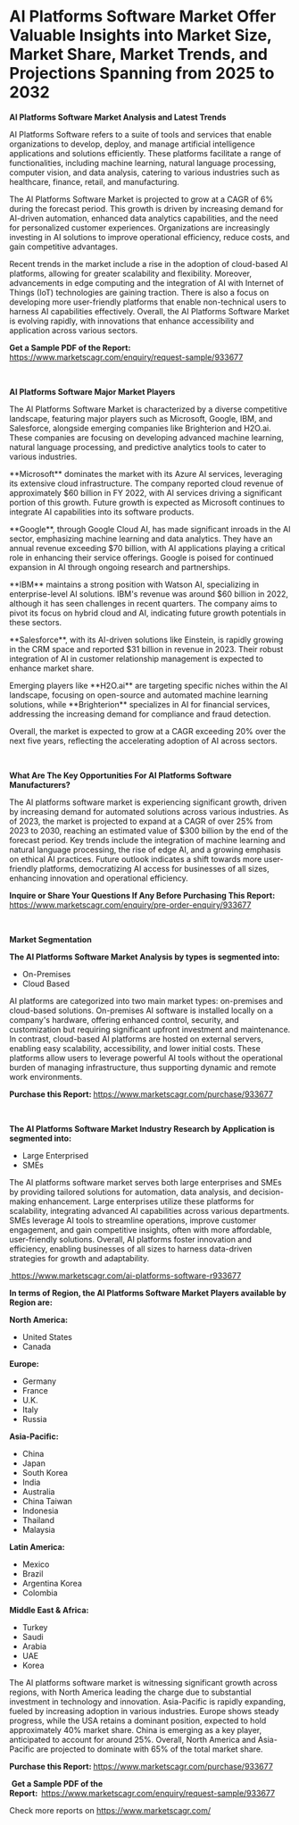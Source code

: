 <p><h1>AI Platforms Software Market Offer Valuable Insights into Market Size, Market Share, Market Trends, and Projections Spanning from 2025 to 2032</h1></p><p><strong>AI Platforms Software Market Analysis and Latest Trends</strong></p>
<p><p>AI Platforms Software refers to a suite of tools and services that enable organizations to develop, deploy, and manage artificial intelligence applications and solutions efficiently. These platforms facilitate a range of functionalities, including machine learning, natural language processing, computer vision, and data analysis, catering to various industries such as healthcare, finance, retail, and manufacturing.</p><p>The AI Platforms Software Market is projected to grow at a CAGR of 6% during the forecast period. This growth is driven by increasing demand for AI-driven automation, enhanced data analytics capabilities, and the need for personalized customer experiences. Organizations are increasingly investing in AI solutions to improve operational efficiency, reduce costs, and gain competitive advantages.</p><p>Recent trends in the market include a rise in the adoption of cloud-based AI platforms, allowing for greater scalability and flexibility. Moreover, advancements in edge computing and the integration of AI with Internet of Things (IoT) technologies are gaining traction. There is also a focus on developing more user-friendly platforms that enable non-technical users to harness AI capabilities effectively. Overall, the AI Platforms Software Market is evolving rapidly, with innovations that enhance accessibility and application across various sectors.</p></p>
<p><strong>Get a Sample PDF of the Report:&nbsp;</strong> <a href="https://www.marketscagr.com/enquiry/request-sample/933677?utm_campaign=1766&utm_medium=2&utm_source=Github&utm_content=ia&utm_term=07032025&utm_id=ai-platforms-software">https://www.marketscagr.com/enquiry/request-sample/933677</a></p>
<p>&nbsp;</p>
<p><strong>AI Platforms Software Major Market Players</strong></p>
<p><p>The AI Platforms Software Market is characterized by a diverse competitive landscape, featuring major players such as Microsoft, Google, IBM, and Salesforce, alongside emerging companies like Brighterion and H2O.ai. These companies are focusing on developing advanced machine learning, natural language processing, and predictive analytics tools to cater to various industries.</p><p>**Microsoft** dominates the market with its Azure AI services, leveraging its extensive cloud infrastructure. The company reported cloud revenue of approximately $60 billion in FY 2022, with AI services driving a significant portion of this growth. Future growth is expected as Microsoft continues to integrate AI capabilities into its software products.</p><p>**Google**, through Google Cloud AI, has made significant inroads in the AI sector, emphasizing machine learning and data analytics. They have an annual revenue exceeding $70 billion, with AI applications playing a critical role in enhancing their service offerings. Google is poised for continued expansion in AI through ongoing research and partnerships.</p><p>**IBM** maintains a strong position with Watson AI, specializing in enterprise-level AI solutions. IBM's revenue was around $60 billion in 2022, although it has seen challenges in recent quarters. The company aims to pivot its focus on hybrid cloud and AI, indicating future growth potentials in these sectors.</p><p>**Salesforce**, with its AI-driven solutions like Einstein, is rapidly growing in the CRM space and reported $31 billion in revenue in 2023. Their robust integration of AI in customer relationship management is expected to enhance market share.</p><p>Emerging players like **H2O.ai** are targeting specific niches within the AI landscape, focusing on open-source and automated machine learning solutions, while **Brighterion** specializes in AI for financial services, addressing the increasing demand for compliance and fraud detection.</p><p>Overall, the market is expected to grow at a CAGR exceeding 20% over the next five years, reflecting the accelerating adoption of AI across sectors.</p></p>
<p>&nbsp;</p>
<p><strong>What Are The Key Opportunities For AI Platforms Software Manufacturers?</strong></p>
<p><p>The AI platforms software market is experiencing significant growth, driven by increasing demand for automated solutions across various industries. As of 2023, the market is projected to expand at a CAGR of over 25% from 2023 to 2030, reaching an estimated value of $300 billion by the end of the forecast period. Key trends include the integration of machine learning and natural language processing, the rise of edge AI, and a growing emphasis on ethical AI practices. Future outlook indicates a shift towards more user-friendly platforms, democratizing AI access for businesses of all sizes, enhancing innovation and operational efficiency.</p></p>
<p><strong>Inquire or Share Your Questions If Any Before Purchasing This Report:</strong> <a href="https://www.marketscagr.com/enquiry/pre-order-enquiry/933677?utm_campaign=1766&utm_medium=2&utm_source=Github&utm_content=ia&utm_term=07032025&utm_id=ai-platforms-software">https://www.marketscagr.com/enquiry/pre-order-enquiry/933677</a></p>
<p>&nbsp;</p>
<p><strong>Market Segmentation</strong></p>
<p><strong>The AI Platforms Software Market Analysis by types is segmented into:</strong></p>
<p><ul><li>On-Premises</li><li>Cloud Based</li></ul></p>
<p><p>AI platforms are categorized into two main market types: on-premises and cloud-based solutions. On-premises AI software is installed locally on a company's hardware, offering enhanced control, security, and customization but requiring significant upfront investment and maintenance. In contrast, cloud-based AI platforms are hosted on external servers, enabling easy scalability, accessibility, and lower initial costs. These platforms allow users to leverage powerful AI tools without the operational burden of managing infrastructure, thus supporting dynamic and remote work environments.</p></p>
<p><strong>Purchase this Report:&nbsp;</strong><a href="https://www.marketscagr.com/purchase/933677?utm_campaign=1766&utm_medium=2&utm_source=Github&utm_content=ia&utm_term=07032025&utm_id=ai-platforms-software">https://www.marketscagr.com/purchase/933677</a></p>
<p>&nbsp;</p>
<p><strong>The AI Platforms Software Market Industry Research by Application is segmented into:</strong></p>
<p><ul><li>Large Enterprised</li><li>SMEs</li></ul></p>
<p><p>The AI platforms software market serves both large enterprises and SMEs by providing tailored solutions for automation, data analysis, and decision-making enhancement. Large enterprises utilize these platforms for scalability, integrating advanced AI capabilities across various departments. SMEs leverage AI tools to streamline operations, improve customer engagement, and gain competitive insights, often with more affordable, user-friendly solutions. Overall, AI platforms foster innovation and efficiency, enabling businesses of all sizes to harness data-driven strategies for growth and adaptability.</p></p>
<p><a href="https://www.marketscagr.com/ai-platforms-software-r933677?utm_campaign=1766&utm_medium=2&utm_source=Github&utm_content=ia&utm_term=07032025&utm_id=ai-platforms-software">&nbsp;https://www.marketscagr.com/ai-platforms-software-r933677</a></p>
<p><strong>In terms of Region, the AI Platforms Software Market Players available by Region are:</strong></p>
<p>
    <p> <strong> North America: </strong>
        <ul>
            <li>United States</li>
            <li>Canada</li>
        </ul>
        </p> 
    <p> <strong> Europe: </strong>
        <ul>
            <li>Germany</li>
            <li>France</li>
            <li>U.K.</li>
            <li>Italy</li>
            <li>Russia</li>
        </ul>
        </p> 
    <p> <strong> Asia-Pacific: </strong>
        <ul>
            <li>China</li>
            <li>Japan</li>
            <li>South Korea</li>
            <li>India</li>
            <li>Australia</li>
            <li>China Taiwan</li>
            <li>Indonesia</li>
            <li>Thailand</li>
            <li>Malaysia</li>
        </ul>
        </p> 
    <p> <strong> Latin America: </strong>
        <ul>
            <li>Mexico</li>
            <li>Brazil</li>
            <li>Argentina Korea</li>
            <li>Colombia</li>
        </ul>
        </p> 
    <p> <strong> Middle East & Africa: </strong>
        <ul>
            <li>Turkey</li>
            <li>Saudi</li>
            <li>Arabia</li>
            <li>UAE</li>
            <li>Korea</li>
        </ul>
    </p>
    </p>
<p><p>The AI platforms software market is witnessing significant growth across regions, with North America leading the charge due to substantial investment in technology and innovation. Asia-Pacific is rapidly expanding, fueled by increasing adoption in various industries. Europe shows steady progress, while the USA retains a dominant position, expected to hold approximately 40% market share. China is emerging as a key player, anticipated to account for around 25%. Overall, North America and Asia-Pacific are projected to dominate with 65% of the total market share.</p></p>
<p><strong>Purchase this Report: </strong><a href="https://www.marketscagr.com/purchase/933677?utm_campaign=1766&utm_medium=2&utm_source=Github&utm_content=ia&utm_term=07032025&utm_id=ai-platforms-software">https://www.marketscagr.com/purchase/933677</a></p>
<p>&nbsp;<strong>Get a Sample PDF of the Report:&nbsp;&nbsp;</strong><a href="https://www.marketscagr.com/enquiry/request-sample/933677?utm_campaign=1766&utm_medium=2&utm_source=Github&utm_content=ia&utm_term=07032025&utm_id=ai-platforms-software">https://www.marketscagr.com/enquiry/request-sample/933677</a></p>
<p><strong></strong></p>
<p>Check more reports on <a href="https://www.marketscagr.com/?utm_campaign=1766&utm_medium=2&utm_source=Github&utm_content=ia&utm_term=07032025&utm_id=ai-platforms-software">https://www.marketscagr.com/</a></p>